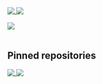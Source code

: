 <a href="https://github.com/King-BR">
  <img align="top" src="https://github-readme-stats.vercel.app/api?username=King-BR&show_icons=true&count_private=true&custom_title=King-BR%27s%20GitHub%20Stats&hide_border=true" />
</a>
<a href="https://github.com/King-BR">
  <img align="top" src="https://github-readme-stats.vercel.app/api/top-langs/?username=King-BR&layout=compact&langs_count=10&custom_title=Most%20used%20languages&exclude_repo=pacman&hide_border=true" />
</a>

<br>
<br>

<a href="https://wakatime.com/@KingBR">
  <img align="center" src="https://github-readme-stats.vercel.app/api/wakatime?username=KingBR&layout=compact&hide_border=true" />
</a>

<br>
<br>


## Pinned repositories

<a href="https://github.com/King-BR/ReactorBot">
  <img align="top" src="https://github-readme-stats.vercel.app/api/pin/?username=King-BR&repo=ReactorBot&show_owner=true&hide_border=true" />
</a>
<a href="https://github.com/arubinofaux/mozambique-api-wrapper">
  <img align="top" src="https://github-readme-stats.vercel.app/api/pin/?username=arubinofaux&repo=mozambique-api-wrapper&show_owner=true&hide_border=true" />
</a>
